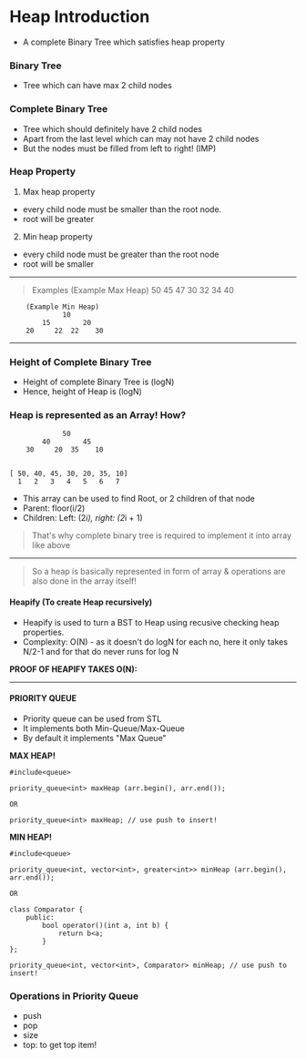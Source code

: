 # Heap Introduction
- A complete Binary Tree which satisfies heap property

### Binary Tree
- Tree which can have max 2 child nodes

### Complete Binary Tree
- Tree which should definitely have 2 child nodes
- Apart from the last level which can may not have 2 child nodes
- But the nodes must be filled from left to right! (IMP)

### Heap Property
1. Max heap property
- every child node must be smaller than the root node.
- root will be greater

2. Min heap property
- every child node must be greater than the root node
- root will be smaller

---
> Examples
        (Example Max Heap)
                 50
            45        47
        30     32  34    40

        (Example Min Heap)
                 10
            15        20
        20     22  22    30

---

### Height of Complete Binary Tree
- Height of complete Binary Tree is (logN)
- Hence, height of Heap is (logN)

### Heap is represented as an Array! How?

                 50
            40        45
        30     20  35    10
  
  
    [ 50, 40, 45, 30, 20, 35, 10]
      1   2   3   4   5   6   7

- This array can be used to find Root, or 2 children of that node
- Parent: floor(i/2)
- Children: Left: (2*i), right: (2*i + 1)

> That's why complete binary tree is required to implement it into array like above

----

> So a heap is basically represented in form of array & operations are also done in the array itself!

#### Heapify (To create Heap recursively)
- Heapify is used to turn a BST to Heap using recusive checking heap properties.
- Complexity: O(N)  - as it doesn't do logN for each no, here it only takes N/2-1 and for that do never runs for log N

**PROOF OF HEAPIFY TAKES O(N):**
<!--Do it here -->

----

#### PRIORITY QUEUE
- Priority queue can be used from STL
- It implements both Min-Queue/Max-Queue
- By default it implements "Max Queue"

**MAX HEAP!**
```
#include<queue>

priority_queue<int> maxHeap (arr.begin(), arr.end());

OR

priority_queue<int> maxHeap; // use push to insert!
```

**MIN HEAP!**
```
#include<queue>

priority_queue<int, vector<int>, greater<int>> minHeap (arr.begin(), arr.end());

OR

class Comparator {
    public:
        bool operator()(int a, int b) {
            return b<a;
        }
};

priority_queue<int, vector<int>, Comparator> minHeap; // use push to insert!
```

### Operations in Priority Queue
- push
- pop
- size
- top: to get top item!



